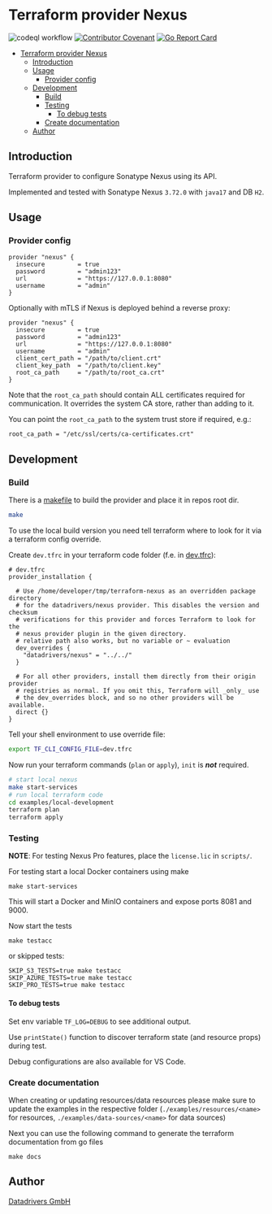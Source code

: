 # Terraform provider Nexus

![codeql workflow](https://github.com/datadrivers/terraform-provider-nexus/actions/workflows/codeql-analysis.yml/badge.svg)
[![Contributor Covenant](https://img.shields.io/badge/Contributor%20Covenant-2.1-4baaaa.svg)](CODE_OF_CONDUCT.md)
[![Go Report Card](https://goreportcard.com/badge/github.com/datadrivers/terraform-provider-nexus)](https://goreportcard.com/report/github.com/datadrivers/terraform-provider-nexus)

- [Terraform provider Nexus](#terraform-provider-nexus)
  - [Introduction](#introduction)
  - [Usage](#usage)
    - [Provider config](#provider-config)
  - [Development](#development)
    - [Build](#build)
    - [Testing](#testing)
      - [To debug tests](#to-debug-tests)
    - [Create documentation](#create-documentation)
  - [Author](#author)

## Introduction

Terraform provider to configure Sonatype Nexus using its API.

Implemented and tested with Sonatype Nexus `3.72.0` with `java17` and DB `H2`.

## Usage

### Provider config

```hcl
provider "nexus" {
  insecure         = true
  password         = "admin123"
  url              = "https://127.0.0.1:8080"
  username         = "admin"
}
```

Optionally with mTLS if Nexus is deployed behind a reverse proxy:

```hcl
provider "nexus" {
  insecure         = true
  password         = "admin123"
  url              = "https://127.0.0.1:8080"
  username         = "admin"
  client_cert_path = "/path/to/client.crt"
  client_key_path  = "/path/to/client.key"
  root_ca_path     = "/path/to/root_ca.crt"
}
```

Note that the `root_ca_path` should contain ALL certificates required for
communication. It overrides the system CA store, rather than adding to it.

You can point the `root_ca_path` to the system trust store if required, e.g.:

`root_ca_path = "/etc/ssl/certs/ca-certificates.crt"`

## Development

### Build

There is a [makefile](./GNUmakefile) to build the provider and place it in repos root dir.

```sh
make
```

To use the local build version you need tell terraform where to look for it via a terraform config override.

Create `dev.tfrc` in your terraform code folder (f.e. in [dev.tfrc](./examples/local-development/dev.tfrc)):

```hcl
# dev.tfrc
provider_installation {

  # Use /home/developer/tmp/terraform-nexus as an overridden package directory
  # for the datadrivers/nexus provider. This disables the version and checksum
  # verifications for this provider and forces Terraform to look for the
  # nexus provider plugin in the given directory.
  # relative path also works, but no variable or ~ evaluation
  dev_overrides {
    "datadrivers/nexus" = "../../"
  }

  # For all other providers, install them directly from their origin provider
  # registries as normal. If you omit this, Terraform will _only_ use
  # the dev_overrides block, and so no other providers will be available.
  direct {}
}
```

Tell your shell environment to use override file:

```bash
export TF_CLI_CONFIG_FILE=dev.tfrc
```

Now run your terraform commands (`plan` or `apply`), `init` is ***not*** required.

```bash
# start local nexus
make start-services
# run local terraform code
cd examples/local-development
terraform plan
terraform apply
```

### Testing

**NOTE**: For testing Nexus Pro features, place the `license.lic` in `scripts/`.

For testing start a local Docker containers using make

```shell
make start-services
```

This will start a Docker and MinIO containers and expose ports 8081 and 9000.

Now start the tests

```shell
make testacc
```

or skipped tests:

```shell
SKIP_S3_TESTS=true make testacc
SKIP_AZURE_TESTS=true make testacc
SKIP_PRO_TESTS=true make testacc
```

#### To debug tests

Set env variable `TF_LOG=DEBUG` to see additional output.

Use `printState()` function to discover terraform state (and resource props) during test.

Debug configurations are also available for VS Code.

### Create documentation

When creating or updating resources/data resources please make sure to update the examples in the respective folder (`./examples/resources/<name>` for resources, `./examples/data-sources/<name>` for data sources)

Next you can use the following command to generate the terraform documentation from go files

```shell
make docs
```

## Author

[Datadrivers GmbH](https://www.datadrivers.de)

